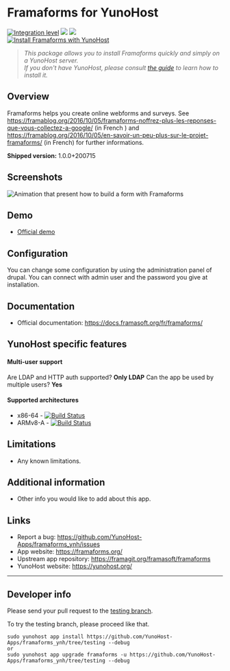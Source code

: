 # Framaforms for YunoHost

[![Integration level](https://dash.yunohost.org/integration/framaforms.svg)](https://dash.yunohost.org/appci/app/framaforms) ![](https://ci-apps.yunohost.org/ci/badges/framaforms.status.svg) ![](https://ci-apps.yunohost.org/ci/badges/framaforms.maintain.svg)  
[![Install Framaforms with YunoHost](https://install-app.yunohost.org/install-with-yunohost.png)](https://install-app.yunohost.org/?app=framaforms)

> *This package allows you to install Framaforms quickly and simply on a YunoHost server.  
If you don't have YunoHost, please consult [the guide](https://yunohost.org/#/install) to learn how to install it.*

## Overview
Framaforms helps you create online webforms and surveys.
See https://framablog.org/2016/10/05/framaforms-noffrez-plus-les-reponses-que-vous-collectez-a-google/ (in French ) and https://framablog.org/2016/10/05/en-savoir-un-peu-plus-sur-le-projet-framaforms/ (in French) for further informations.

**Shipped version:** 1.0.0+200715

## Screenshots

![Animation that present how to build a form with Framaforms](https://framaforms.org/sites/default/files/imgforms/anim_creation.gif)

## Demo

* [Official demo](https://framaforms.org/)

## Configuration

You can change some configuration by using the administration panel of drupal. You can connect with admin user and the password you give at installation.

## Documentation

 * Official documentation: https://docs.framasoft.org/fr/framaforms/

## YunoHost specific features

#### Multi-user support

Are LDAP and HTTP auth supported? **Only LDAP**
Can the app be used by multiple users? **Yes**

#### Supported architectures

* x86-64 - [![Build Status](https://ci-apps.yunohost.org/ci/logs/framaforms%20%28Apps%29.svg)](https://ci-apps.yunohost.org/ci/apps/framaforms/)
* ARMv8-A - [![Build Status](https://ci-apps-arm.yunohost.org/ci/logs/framaforms%20%28Apps%29.svg)](https://ci-apps-arm.yunohost.org/ci/apps/framaforms/)

## Limitations

* Any known limitations.

## Additional information

* Other info you would like to add about this app.

## Links

 * Report a bug: https://github.com/YunoHost-Apps/framaforms_ynh/issues
 * App website: https://framaforms.org/
 * Upstream app repository: https://framagit.org/framasoft/framaforms
 * YunoHost website: https://yunohost.org/

---

Developer info
----------------

Please send your pull request to the [testing branch](https://github.com/YunoHost-Apps/framaforms_ynh/tree/testing).

To try the testing branch, please proceed like that.
```
sudo yunohost app install https://github.com/YunoHost-Apps/framaforms_ynh/tree/testing --debug
or
sudo yunohost app upgrade framaforms -u https://github.com/YunoHost-Apps/framaforms_ynh/tree/testing --debug
```
